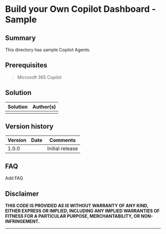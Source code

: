 # Build your Own Copilot Dashboard - Sample

## Summary

This directory has sample Copilot Agents.

## Prerequisites

> Microsoft 365 Copilot

## Solution

| Solution    | Author(s)                                               |
| ----------- | ------------------------------------------------------- |
| <name of solution> | <Author> |

## Version history

| Version | Date             | Comments        |
| ------- | ---------------- | --------------- |
| 1.0.0     | <date> | Initial release |

## FAQ

Add FAQ


## Disclaimer

**THIS CODE IS PROVIDED _AS IS_ WITHOUT WARRANTY OF ANY KIND, EITHER EXPRESS OR IMPLIED, INCLUDING ANY IMPLIED WARRANTIES OF FITNESS FOR A PARTICULAR PURPOSE, MERCHANTABILITY, OR NON-INFRINGEMENT.**

---


